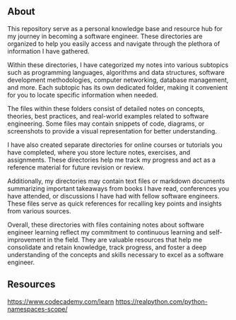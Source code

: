 ## About
This repository serve as a personal knowledge base and resource hub for my journey in becoming a software engineer. These directories are organized to help you easily access and navigate through the plethora of information I have gathered.

Within these directories, I have categorized my notes into various subtopics such as programming languages, algorithms and data structures, software development methodologies, computer networking, database management, and more. Each subtopic has its own dedicated folder, making it convenient for you to locate specific information when needed.

The files within these folders consist of detailed notes on concepts, theories, best practices, and real-world examples related to software engineering. Some files may contain snippets of code, diagrams, or screenshots to provide a visual representation for better understanding.

I have also created separate directories for online courses or tutorials you have completed, where you store lecture notes, exercises, and assignments. These directories help me track my progress and act as a reference material for future revision or review.

Additionally, my directories may contain text files or markdown documents summarizing important takeaways from books I have read, conferences you have attended, or discussions I have had with fellow software engineers. These files serve as quick references for recalling key points and insights from various sources.

Overall, these directories with files containing notes about software engineer learning reflect my commitment to continuous learning and self-improvement in the field. They are valuable resources that help me consolidate and retain knowledge, track progress, and foster a deep understanding of the concepts and skills necessary to excel as a software engineer.

## Resources
https://www.codecademy.com/learn
https://realpython.com/python-namespaces-scope/
